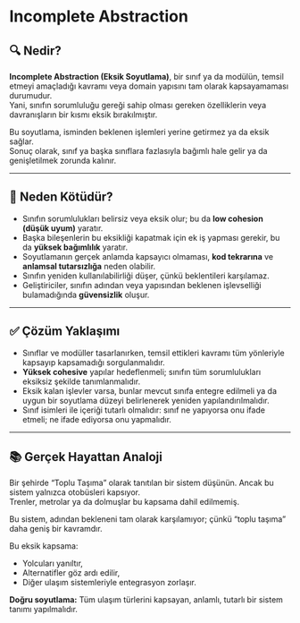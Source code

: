 # Incomplete Abstraction

## 🔍 Nedir?

**Incomplete Abstraction (Eksik Soyutlama)**, bir sınıf ya da modülün, temsil etmeyi amaçladığı kavramı veya domain yapısını tam olarak kapsayamaması durumudur.  
Yani, sınıfın sorumluluğu gereği sahip olması gereken özelliklerin veya davranışların bir kısmı eksik bırakılmıştır.

Bu soyutlama, isminden beklenen işlemleri yerine getirmez ya da eksik sağlar.  
Sonuç olarak, sınıf ya başka sınıflara fazlasıyla bağımlı hale gelir ya da genişletilmek zorunda kalınır.

---

## 🚫 Neden Kötüdür?

- Sınıfın sorumlulukları belirsiz veya eksik olur; bu da **low cohesion (düşük uyum)** yaratır.
- Başka bileşenlerin bu eksikliği kapatmak için ek iş yapması gerekir, bu da **yüksek bağımlılık** yaratır.
- Soyutlamanın gerçek anlamda kapsayıcı olmaması, **kod tekrarına** ve **anlamsal tutarsızlığa** neden olabilir.
- Sınıfın yeniden kullanılabilirliği düşer, çünkü beklentileri karşılamaz.
- Geliştiriciler, sınıfın adından veya yapısından beklenen işlevselliği bulamadığında **güvensizlik** oluşur.

---

## ✅ Çözüm Yaklaşımı

- Sınıflar ve modüller tasarlanırken, temsil ettikleri kavramı tüm yönleriyle kapsayıp kapsamadığı sorgulanmalıdır.
- **Yüksek cohesive** yapılar hedeflenmeli; sınıfın tüm sorumlulukları eksiksiz şekilde tanımlanmalıdır.
- Eksik kalan işlevler varsa, bunlar mevcut sınıfa entegre edilmeli ya da uygun bir soyutlama düzeyi belirlenerek yeniden yapılandırılmalıdır.
- Sınıf isimleri ile içeriği tutarlı olmalıdır: sınıf ne yapıyorsa onu ifade etmeli; ne ifade ediyorsa onu yapmalıdır.

---

## 📚 Gerçek Hayattan Analoji

Bir şehirde “Toplu Taşıma” olarak tanıtılan bir sistem düşünün. Ancak bu sistem yalnızca otobüsleri kapsıyor.  
Trenler, metrolar ya da dolmuşlar bu kapsama dahil edilmemiş.

Bu sistem, adından bekleneni tam olarak karşılamıyor; çünkü “toplu taşıma” daha geniş bir kavramdır.

Bu eksik kapsama:

- Yolcuları yanıltır,
- Alternatifler göz ardı edilir,
- Diğer ulaşım sistemleriyle entegrasyon zorlaşır.

**Doğru soyutlama:** Tüm ulaşım türlerini kapsayan, anlamlı, tutarlı bir sistem tanımı yapılmalıdır.
